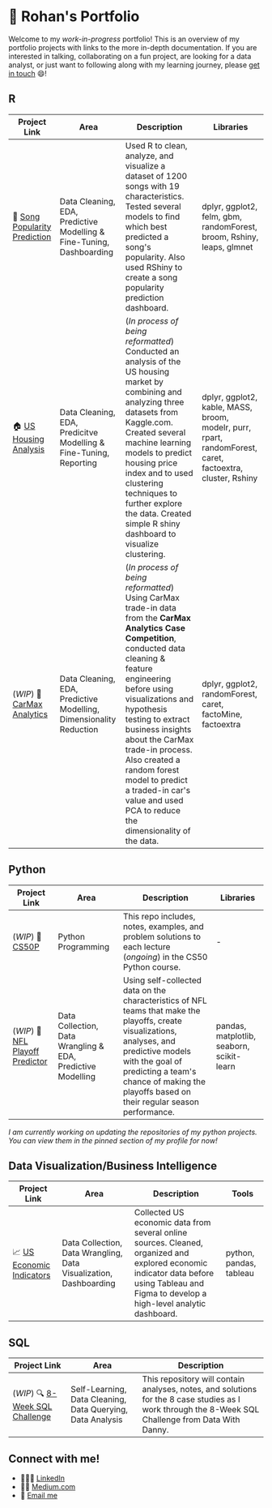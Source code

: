# 💼 Rohan's Portfolio
Welcome to my *work-in-progress* portfolio! This is an overview of my portfolio projects with links to the more in-depth documentation. If you are interested in talking, collaborating on a fun project, are looking for a data analyst, or just want to following along with my learning journey, please [get in touch](#connect-with-me) 😄!

## R
| Project Link | Area | Description | Libraries |
|--------------|------|-------------|------------|
| 🎸 [Song Popularity Prediction](https://github.com/r0hankrishnan/song-popularity) | Data Cleaning, EDA,  Predictive Modelling & Fine-Tuning, Dashboarding | Used R to clean, analyze, and visualize a dataset of 1200 songs with 19 characteristics. Tested several models to find which best predicted a song's popularity. Also used RShiny to create a song popularity prediction dashboard. | dplyr,  ggplot2, felm, gbm, randomForest, broom, Rshiny, leaps, glmnet |
| 🏠 [US Housing Analysis](https://github.com/r0hankrishnan/us-housing-analysis) | Data Cleaning, EDA, Predicitve Modelling & Fine-Tuning, Reporting | (*In process of being reformatted*)  Conducted an analysis of the US housing market by combining and analyzing three datasets from Kaggle.com. Created several machine learning models to predict housing price index and to used clustering techniques to further explore the data. Created simple R shiny dashboard to visualize clustering.| dplyr, ggplot2, kable, MASS, broom, modelr, purr, rpart, randomForest, caret, factoextra, cluster, Rshiny |
| (*WIP*) 🚗 [CarMax Analytics](https://github.com/r0hankrishnan/carmax-analytics-showcase) | Data Cleaning, EDA, Predictive Modelling, Dimensionality Reduction | (*In process of being reformatted*)  Using CarMax trade-in data from the **CarMax Analytics Case Competition**, conducted data cleaning & feature engineering before using visualizations and hypothesis testing to extract business insights about the CarMax trade-in process. Also created a random forest model to predict a traded-in car's value and used PCA to reduce the dimensionality of the data. | dplyr, ggplot2, randomForest, caret, factoMine, factoextra |

## Python
| Project Link | Area | Description | Libraries |
|--------------|------|-------------|-----------|
| (*WIP*) 🐍 [CS50P](https://github.com/r0hankrishnan/cs-50-python) | Python Programming | This repo includes, notes, examples, and problem solutions to each lecture (*ongoing*) in the CS50 Python course. | - |
| (*WIP*) 🏈 [NFL Playoff Predictor](https://github.com/r0hankrishnan/nfl-playoff-predictor) | Data Collection, Data Wrangling & EDA, Predictive Modelling | Using self-collected data on the characteristics of NFL teams that make the playoffs, create visualizations, analyses, and predictive models with the goal of predicting a team's chance of making the playoffs based on their regular season performance. | pandas, matplotlib, seaborn, scikit-learn |

*I am currently working on updating the repositories of my python projects. You can view them in the pinned section of my profile for now!*

## Data Visualization/Business Intelligence
| Project Link | Area | Description | Tools |
|--------------|------|-------------|-------|
| 📈 [US Economic Indicators](https://github.com/r0hankrishnan/economic-indicators) | Data Collection, Data Wrangling, Data Visualization, Dashboarding | Collected US economic data from several online sources. Cleaned, organized and explored economic indicator data before using Tableau and Figma to develop a high-level analytic dashboard. | python, pandas, tableau |

## SQL
| Project Link | Area | Description |
|--------------|------|-------------|
| (*WIP*) 🔍 [8-Week SQL Challenge](https://github.com/r0hankrishnan/8-week-sql) | Self-Learning, Data Cleaning, Data Querying, Data Analysis | This repository will contain analyses, notes, and solutions for the 8 case studies as I work through the 8-Week SQL Challenge from Data With Danny. | 

## Connect with me!
- 👨🏾‍💼 [LinkedIn](https://www.linkedin.com/in/rohankrish/)
- ✍🏾 [Medium.com](https://medium.com/@rohan.krishnan)
- 📧 [Email me](mailto:rohan.krish20@gmail.com)

